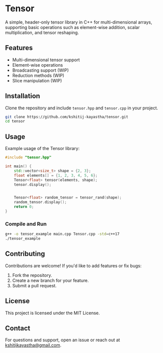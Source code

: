 # Tensor

A simple, header-only tensor library in C++ for multi-dimensional arrays, supporting basic operations such as element-wise addition, scalar multiplication, and tensor reshaping.

## Features
- Multi-dimensional tensor support
- Element-wise operations
- Broadcasting support (WIP)
- Reduction methods (WIP)
- Slice manipulation (WIP)

## Installation
Clone the repository and include `tensor.hpp` and `tensor.cpp` in your project.

```sh
git clone https://github.com/kshitij-kayastha/tensor.git
cd tensor
```

## Usage

Example usage of the Tensor library:

```cpp
#include "tensor.hpp"

int main() {
    std::vector<size_t> shape = {2, 3};
    float elements[] = {1, 2, 3, 4, 5, 6};
    Tensor<float> tensor(elements, shape);
    tensor.display();


    Tensor<float> random_tensor = tensor_rand(shape);
    random_tensor.display();
    return 0;
}
```

### Compile and Run
```sh
g++ -o tensor_example main.cpp Tensor.cpp -std=c++17
./tensor_example
```

## Contributing
Contributions are welcome! If you'd like to add features or fix bugs:
1. Fork the repository.
2. Create a new branch for your feature.
3. Submit a pull request.

## License
This project is licensed under the MIT License.

## Contact
For questions and support, open an issue or reach out at kshitijkayastha@gmail.com.

